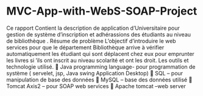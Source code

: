 # MVC-App-with-WebS-SOAP-Project

Ce rapport Contient la description de application d’Universitaire pour gestion de
système d’inscription et adhérassions des étudiants au niveau de bibliothèque .
Résume de problème
L’objectif d’introduire le web services pour que le département Bibliothèque arrive à vérifier
automatiquement les étudiant qui sont déplacent chez eux pour emprunter les livres si ’ils ont
inscrit au niveau scolarité et ont les droit.
Les outils et technologie utilisé.
 Java programming language- pour programmation de système ( servelet, jsp, Java swing
Application Desktop)
 SQL – pour manipulation de base des données
 MySQL – base des données utilisé
 Tomcat Axis2 – pour SOAP web services
 Apache tomcat –web server

